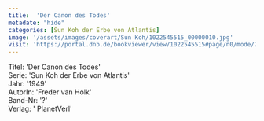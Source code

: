 ```yaml
---
title:  'Der Canon des Todes'
metadate: "hide"
categories: [Sun Koh der Erbe von Atlantis]
image: '/assets/images/coverart/Sun Koh/1022545515_00000010.jpg'
visit: 'https://portal.dnb.de/bookviewer/view/1022545515#page/n0/mode/2up'
---
```

Titel: 'Der Canon des Todes' <br>
Serie: 'Sun Koh der Erbe von Atlantis' <br>
Jahr: '1949' <br>
AutorIn: 'Freder van Holk' <br>
Band-Nr: '?' <br>
Verlag: ' PlanetVerl'